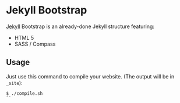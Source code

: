 Jekyll Bootstrap
================

[Jekyll](https://github.com/mojombo/jekyll) Bootstrap is an already-done Jekyll structure featuring:

- HTML 5
- SASS / Compass

## Usage

Just use this command to compile your website. (The output will be in ```_site```):

```
$ ./compile.sh
``
